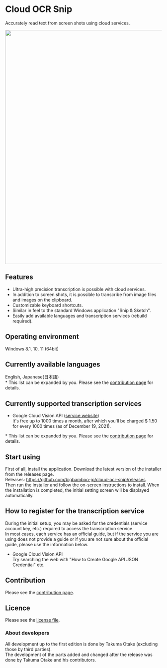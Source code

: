 # Cloud OCR Snip
Accurately read text from screen shots using cloud services.

<img src="https://user-images.githubusercontent.com/96374682/151562571-ce91f572-7eaf-4963-a746-c3594e434be8.gif" width="750">

## Features
* Ultra-high precision transcription is possible with cloud services.
* In addition to screen shots, it is possible to transcribe from image files and images on the clipboard.
* Customizable keyboard shortcuts.
* Similar in feel to the standard Windows application "Snip & Sketch".
* Easily add available languages and transcription services (rebuild required).
## Operating environment
Windows 8.1, 10, 11 (64bit)
## Currently available languages
English, Japanese(日本語)  
\* This list can be expanded by you. Please see the [contribution page](https://github.com/bigbamboo-jp/cloud-ocr-snip/wiki/About-contribution) for details.
## Currently supported transcription services
* Google Cloud Vision API ([service website](https://cloud.google.com/vision))  
  It's free up to 1000 times a month, after which you'll be charged $ 1.50 for every 1000 times (as of December 19, 2021).

\* This list can be expanded by you. Please see the [contribution page](https://github.com/bigbamboo-jp/cloud-ocr-snip/wiki/About-contribution) for details.
## Start using
First of all, install the application. Download the latest version of the installer from the releases page.  
Releases: https://github.com/bigbamboo-jp/cloud-ocr-snip/releases  
Then run the installer and follow the on-screen instructions to install. When the installation is completed, the initial setting screen will be displayed automatically.
## How to register for the transcription service
During the initial setup, you may be asked for the credentials (service account key, etc.) required to access the transcription service.  
In most cases, each service has an official guide, but if the service you are using does not provide a guide or if you are not sure about the official guide, please use the information below.
* Google Cloud Vision API  
  Try searching the web with "How to Create Google API JSON Credential" etc.
## Contribution
Please see the [contribution page](https://github.com/bigbamboo-jp/cloud-ocr-snip/wiki/About-contribution).
## Licence
Please see the [license file](LICENSE.txt).
### About developers
All development up to the first edition is done by Takuma Otake (excluding those by third parties).  
The development of the parts added and changed after the release was done by Takuma Otake and his contributors.
